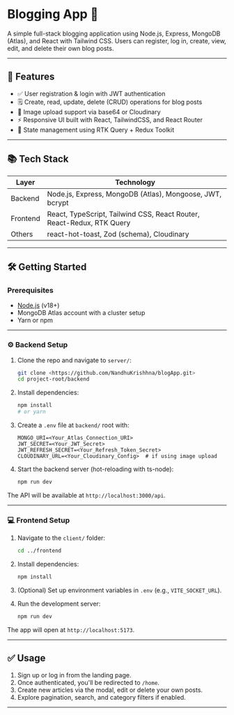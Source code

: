 # Blogging App 📝

A simple full-stack blogging application using Node.js, Express, MongoDB (Atlas), and React with Tailwind CSS. Users can register, log in, create, view, edit, and delete their own blog posts.  

---

## 🚀 Features

- ✅ User registration & login with JWT authentication  
- 🗒️ Create, read, update, delete (CRUD) operations for blog posts  
- 📸 Image upload support via base64 or Cloudinary  
- ⚡ Responsive UI built with React, TailwindCSS, and React Router  
- 🔄 State management using RTK Query + Redux Toolkit  

---

## 📚 Tech Stack

| Layer       | Technology                           |
|-------------|--------------------------------------|
| Backend     | Node.js, Express, MongoDB (Atlas), Mongoose, JWT, bcrypt |
| Frontend    | React, TypeScript, Tailwind CSS, React Router, React-Redux, RTK Query |
| Others      | react-hot-toast, Zod (schema), Cloudinary |

---

## 🛠️ Getting Started

### Prerequisites

- [Node.js](https://nodejs.org/) (v18+)  
- MongoDB Atlas account with a cluster setup  
- Yarn or npm

---

### ⚙️ Backend Setup

1. Clone the repo and navigate to `server/`:

    ```bash
    git clone <https://github.com/NandhuKrishhna/blogApp.git>
    cd project-root/backend
    ```

2. Install dependencies:

    ```bash
    npm install
    # or yarn
    ```

3. Create a `.env` file at `backend/` root with:

    ```env
    MONGO_URI=<Your_Atlas_Connection_URI>
    JWT_SECRET=<Your_JWT_Secret>
    JWT_REFRESH_SECRET=<Your_Refresh_Token_Secret>
    CLOUDINARY_URL=<Your_Cloudinary_Config>  # if using image upload
    ```

4. Start the backend server (hot-reloading with ts-node):

    ```bash
    npm run dev
    ```

The API will be available at `http://localhost:3000/api`.

---

### 💻 Frontend Setup

1. Navigate to the `client/` folder:

    ```bash
    cd ../frontend
    ```

2. Install dependencies:

    ```bash
    npm install
    ```

3. (Optional) Set up environment variables in `.env` (e.g., `VITE_SOCKET_URL`).

4. Run the development server:

    ```bash
    npm run dev
    ```

The app will open at `http://localhost:5173`.

---

## ✅ Usage

1. Sign up or log in from the landing page.
2. Once authenticated, you'll be redirected to `/home`.
3. Create new articles via the modal, edit or delete your own posts.
4. Explore pagination, search, and category filters if enabled.

---



